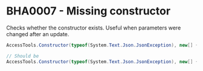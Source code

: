 # BHA0007 - Missing constructor

Checks whether the constructor exists.
Useful when parameters were changed after an update.

````csharp
AccessTools.Constructor(typeof(System.Text.Json.JsonException), new[] { typeof(string) });

// Should be
AccessTools.Constructor(typeof(System.Text.Json.JsonException), new[] { typeof(int) });
````
